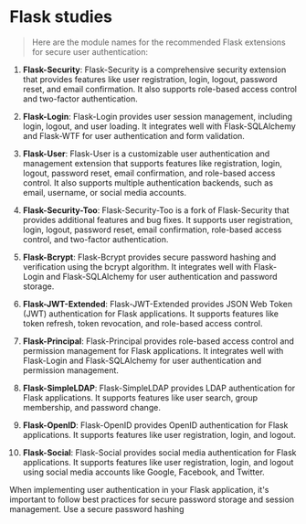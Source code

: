 # Flask studies

> Here are the module names for the recommended Flask extensions for secure user authentication:

1. **Flask-Security**: Flask-Security is a comprehensive security extension that provides features like user registration, login, logout, password reset, and email confirmation. It also supports role-based access control and two-factor authentication.
    
2. **Flask-Login**: Flask-Login provides user session management, including login, logout, and user loading. It integrates well with Flask-SQLAlchemy and Flask-WTF for user authentication and form validation.
    
3. **Flask-User**: Flask-User is a customizable user authentication and management extension that supports features like registration, login, logout, password reset, email confirmation, and role-based access control. It also supports multiple authentication backends, such as email, username, or social media accounts.
    
4. **Flask-Security-Too**: Flask-Security-Too is a fork of Flask-Security that provides additional features and bug fixes. It supports user registration, login, logout, password reset, email confirmation, role-based access control, and two-factor authentication.
    
5. **Flask-Bcrypt**: Flask-Bcrypt provides secure password hashing and verification using the bcrypt algorithm. It integrates well with Flask-Login and Flask-SQLAlchemy for user authentication and password storage.
    
6. **Flask-JWT-Extended**: Flask-JWT-Extended provides JSON Web Token (JWT) authentication for Flask applications. It supports features like token refresh, token revocation, and role-based access control.
    
7. **Flask-Principal**: Flask-Principal provides role-based access control and permission management for Flask applications. It integrates well with Flask-Login and Flask-SQLAlchemy for user authentication and permission management.
    
8. **Flask-SimpleLDAP**: Flask-SimpleLDAP provides LDAP authentication for Flask applications. It supports features like user search, group membership, and password change.
    
9. **Flask-OpenID**: Flask-OpenID provides OpenID authentication for Flask applications. It supports features like user registration, login, and logout.
    
10. **Flask-Social**: Flask-Social provides social media authentication for Flask applications. It supports features like user registration, login, and logout using social media accounts like Google, Facebook, and Twitter.
    

When implementing user authentication in your Flask application, it's important to follow best practices for secure password storage and session management. Use a secure password hashing
